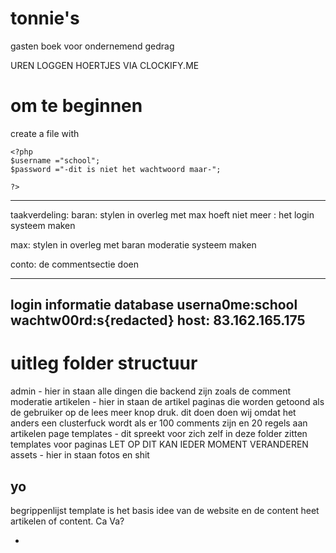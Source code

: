 # tonnie's

gasten boek voor ondernemend gedrag

UREN LOGGEN HOERTJES VIA CLOCKIFY.ME

# om te beginnen

create a file with

```
<?php
$username ="school";
$password ="-dit is niet het wachtwoord maar-";

?>
```


---

taakverdeling:
baran:
stylen in overleg met max
hoeft niet meer : het login systeem maken

max:
stylen in overleg met baran
moderatie systeem maken

conto:
de commentsectie doen

---

login informatie database
userna0me:school
wachtw00rd:s{redacted}
host: 83.162.165.175
---
# uitleg folder structuur
admin - hier in staan alle dingen die backend zijn zoals de comment moderatie 
artikelen - hier in staan de artikel paginas die worden getoond als de gebruiker op de lees meer knop druk. dit doen doen wij omdat het anders een clusterfuck wordt als er 100 comments zijn en 20 regels aan artikelen
page templates - dit spreekt voor zich zelf in deze folder zitten templates voor paginas LET OP DIT KAN IEDER MOMENT VERANDEREN
assets - hier in staan fotos en shit


yo
---

begrippenlijst
template is het basis idee van de website en de content heet artikelen of content.
Ca Va?

-
